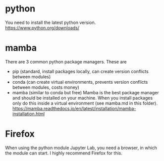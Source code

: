 # python
You need to install the latest python version.
https://www.python.org/downloads/

# mamba
There are 3 common python package managers. These are
- pip (standard, install packages locally, can create version conflicts between modules)
- conda (can create virtual environments, prevents version conflicts between modules, costs money)
- mamba (similar to conda but free)
Mamba is the best package manager and should be installed on your machine. 
When you install packages only do this inside a virtual environment (see mamba.md in this folder).
https://mamba.readthedocs.io/en/latest/installation/mamba-installation.html

# Firefox
When using the python module Jupyter Lab, you need a browser, in which the module can start.
I highly recommend Firefox for this.
